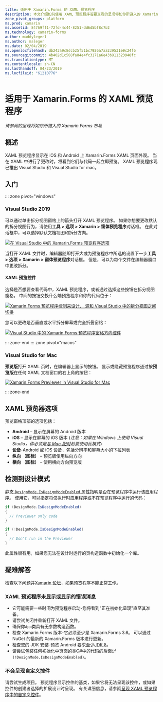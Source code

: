 ```yaml
---
title: 适用于 Xamarin.Forms 的 XAML 预览程序
description: 本文介绍如何使用 XAML 预览程序若要查看的呈现将如你所键入的 Xamarin.Forms 布局。 XAML 预览程序现已推出 Visual Studio 2019 和 Visual Studio 2019 for mac。
zone_pivot_groups: platform
ms.prod: xamarin
ms.assetid: 84769ff1-72fd-4c44-8251-dd6d5bf8c7b2
ms.technology: xamarin-forms
author: maddyleger1
ms.author: maleger
ms.date: 02/04/2019
ms.openlocfilehash: db243a9c8dcb25f51bc7926a7aa239531e9c24f6
ms.sourcegitcommit: 4b402d1c508fa84e4fc3171a6e43b811323948fc
ms.translationtype: MT
ms.contentlocale: zh-CN
ms.lasthandoff: 04/23/2019
ms.locfileid: "61210776"
---
```

# <a name="xaml-previewer-for-xamarinforms"></a>适用于 Xamarin.Forms 的 XAML 预览程序

_请参阅的呈现将如你所键入的 Xamarin.Forms 布局_

## <a name="overview"></a>概述

XAML 预览程序显示在 iOS 和 Android 上 Xamarin.Forms XAML 页面外观。 当在 XAML 中进行了更改时，将看到它们与代码一起立即预览。 XAML 预览程序现已推出 Visual Studio 和 Visual Studio for mac。

## <a name="getting-started"></a>入门

::: zone pivot="windows"

### <a name="visual-studio-2019"></a>Visual Studio 2019

可以通过单击拆分视图窗格上的箭头打开 XAML 预览程序。 如果你想要更改默认的拆分视图行为，请使用**工具 > 选项 > Xamarin > 窗体预览程序**对话框。 在此对话框中，可以选择默认文档视图和拆分方向。

[![在 Visual Studio 中的 Xamarin.Forms 预览程序选项](xaml-previewer-images/xamlp-options-vs-sm.png "选项在 Visual Studio 中的 Xamarin.Forms 预览程序")](xaml-previewer-images/xamlp-options-vs-lg.png#lightbox)

当打开 XAML 文件时，编辑器随即打开大或为预览程序中所选的设置下一步**工具 > 选项 > Xamarin > 窗体预览程序**对话框。 但是，可以为每个文件在编辑器窗口中更改拆分。

#### <a name="xaml-preview-controls"></a>XAML 预览控件

选择是否想要查看代码中，XAML 预览程序，或者通过选择这些按钮在拆分视图窗格。 中间的按钮交换什么端预览程序和你的代码位于：

[![Xamarin.Forms 预览程序控制来设计、 源和 Visual Studio 中的拆分视图之间切换](xaml-previewer-images/xamlp-controls-splitview-vs-sm.png "Xamarin.Forms 预览程序控制来设计、 源和 Visual Studio 中的拆分视图之间切换")](xaml-previewer-images/xamlp-controls-splitview-vs-lg.png#lightbox)

您可以更改是否垂直或水平拆分屏幕或完全折叠窗格：

[![Visual Studio 中的 Xamarin.Forms 预览程序窗格方向控件](xaml-previewer-images/xamlp-controls-orientation-vs-sm.png "Visual Studio 中的 Xamarin.Forms 预览程序窗格方向控件")](xaml-previewer-images/xamlp-controls-orientation-vs-lg.png#lightbox)

::: zone-end
::: zone pivot="macos"

### <a name="visual-studio-for-mac"></a>Visual Studio for Mac

**预览版**打开 XAML 页时，在编辑器上显示的按钮。 显示或隐藏预览程序通过按**预览版**在任何 XAML 文档窗口的右上角的按钮：

[![Xamarin.Forms Previewer in Visual Studio for Mac](xaml-previewer-images/xamlp-list-sml.png "Xamarin.Forms Previewer in Visual Studio for Mac")](xaml-previewer-images/xamlp-list.png#lightbox)

::: zone-end

## <a name="xaml-previewer-options"></a>XAML 预览器选项

预览窗格顶部的选项包括：

* **Android** – 显示在屏幕的 Android 版本
* **iOS** – 显示在屏幕的 iOS 版本 (*注意：如果在 Windows 上使用 Visual Studio，你必须是[与 Mac 配对](~/ios/get-started/installation/windows/connecting-to-mac/index.md)若要使用此模式*)
* **设备**-Android 或 iOS 设备，包括分辨率和屏幕大小的下拉列表
* **纵向 （图标）** – 预览版使用纵向方向
* **横向 （图标）** – 使用横向方向预览版

## <a name="detect-design-mode"></a>检测到设计模式

静态[ `DesignMode.IsDesignModeEnabled` ](xref:Xamarin.Forms.DesignMode.IsDesignModeEnabled)属性指明是否在预览程序中运行该应用程序。 使用它，可以指定将仅执行时应用程序或不在预览程序中运行的代码：

```csharp
if (DesignMode.IsDesignModeEnabled)
{
  // Previewer only code  
}

if (!DesignMode.IsDesignModeEnabled)
{
  // Don't run in the Previewer  
}
```

此属性很有用，如果您无法在设计时运行的页构造函数中初始化一个库。

## <a name="troubleshooting"></a>疑难解答

检查以下问题并[Xamarin 论坛](https://forums.xamarin.com/categories/xamarin-forms)，如果预览程序不能正常工作。

### <a name="xaml-previewer-isnt-showing-or-shows-an-error"></a>XAML 预览程序未显示或显示的错误消息

* 它可能需要一些时间为预览程序启动-您将看到"正在初始化呈现"直至其准备。
* 请尝试关闭并重新打开 XAML 文件。
* 确保你`App`类具有无参数构造函数。
* 检查 Xamarin.Forms 版本-它必须至少是 Xamarin.Forms 3.6。 可以通过 NuGet 的最新的 Xamarin.Forms 版本进行更新。
* 检查您的 JDK 安装-预览 Android 要求至少[JDK 8](https://www.oracle.com/technetwork/java/javase/downloads/index.html)。
* 请尝试包装任何初始化中页面的类C#中的代码的后面`if (!DesignMode.IsDesignModeEnabled)`。

### <a name="custom-controls-arent-rendering"></a>不会呈现自定义控件

请尝试生成项目。 预览程序显示控件的基类，如果它将无法呈现该控件，或如果控件的创建者选择的扩展设计时呈现。 有关详细信息，请参阅[呈现 XAML 预览程序中的自定义控件](render-custom-controls.md)。

